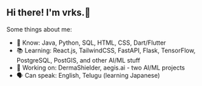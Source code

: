 ## Hi there! I'm vrks.👋

Some things about me:

- 🧠 Know: Java, Python, SQL, HTML, CSS, Dart/Flutter
- 📚 Learning: React.js, TailwindCSS, FastAPI, Flask, TensorFlow, PostgreSQL, PostGIS, and other AI/ML stuff
- 🚀 Working on: DermaShielder, aegis.ai - two AI/ML projects
- 🗣️ Can speak: English, Telugu (learning Japanese)

